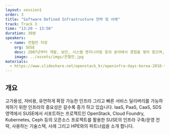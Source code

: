 ```yaml
---
layout: session1
order: 3
title: "Software Defined Infrastructure 전략 및 사례"
track: Track 3
time: "13:20 ~ 13:50"
duration: 30분
speakers:
  - name: 전철민 차장
    org: SUSE
    desc: 2007년부터 개발, 보안, 시스템 엔지니어링 등의 분야에서 경험을 쌓아 왔으며, 2015년도에 SUSE Korea에 입사하여 Technical Specialist로서 High Available하고 Scalable한 인프라를 소개 및 구축 하는 일을 담당하고 있습니다.
    image: ../assets/imgs/전철민.jpg
materials:
  - https://www.slideshare.net/openstack_kr/openinfra-days-korea-2018-track-3-software-defined-infrastructure
---
```


## 개요

고가용성, 저비용, 유연하게 확장 가능한 인프라 그리고 빠른 서비스 딜리버리를 가능하게하기 위한 인프라의 중요성은 갈수록 증가 하고 있습니다. IaaS, PaaS, CaaS, SDS 영역에서 SUSE에서 서포트하는 프로젝트인 OpenStack, Cloud Foundry, Kubernetes, Ceph 등의 오픈소스 프로젝트를 활용한 SUSE의 인프라 구축/운영 전략, 사용하는 기술스택, 사례 그리고 HPE와의 파트너쉽을 소개 합니다.